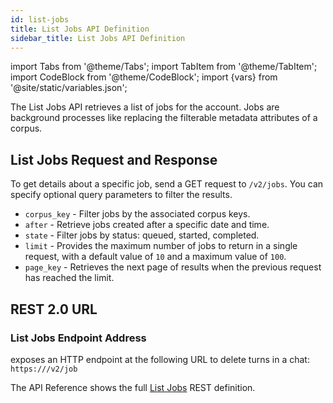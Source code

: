 ```yaml
---
id: list-jobs
title: List Jobs API Definition
sidebar_title: List Jobs API Definition
---
```


import Tabs from '@theme/Tabs';
import TabItem from '@theme/TabItem';
import CodeBlock from '@theme/CodeBlock';
import {vars} from '@site/static/variables.json';

The List Jobs API retrieves a list of jobs for the account. Jobs are
background processes like replacing the filterable metadata attributes of a
corpus.

## List Jobs Request and Response

To get details about a specific job, send a GET request to `/v2/jobs`. You can
specify optional query parameters to filter the results.

- `corpus_key` - Filter jobs by the associated corpus keys.
- `after` - Retrieve jobs created after a specific date and time.
- `state` - Filter jobs by status: queued, started, completed.
- `limit` - Provides the maximum number of jobs to return
  in a single request, with a default value of `10` and a maximum value
  of `100`.
- `page_key` - Retrieves the next page of results when the previous request
  has reached the limit.

## REST 2.0 URL

### List Jobs Endpoint Address

<Config v="names.product"/> exposes an HTTP endpoint at the following URL
to delete turns in a chat:
<code>https://<Config v="domains.rest.indexing"/>/v2/job</code>

The API Reference shows the full [List Jobs](/docs/rest-api/list-jobs) REST definition.

